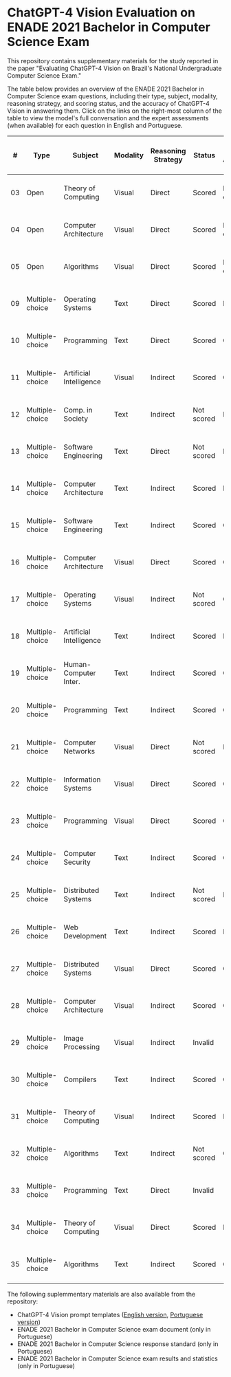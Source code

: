 # ChatGPT-4 Vision Evaluation on ENADE 2021 Bachelor in Computer Science Exam

This repository contains supplementary materials for the study reported in the paper "Evaluating ChatGPT-4 Vision on Brazil's National Undergraduate Computer Science Exam." 

The table below provides an overview of the ENADE 2021 Bachelor in Computer Science exam questions, including their type, subject, modality, reasoning strategy, and scoring status, and the accuracy of ChatGPT-4 Vision in answering them. Click on the links on the right-most column of the table to view the model's full conversation and the expert assessments (when available) for each question in English and Portuguese.

| #  | Type            | Subject                 | Modality | Reasoning Strategy | Status     | Model Accuracy | Model conversation and expert assessments                                  |
|----|-----------------|-------------------------|----------|--------------------|------------|----------------|----------------------------------------------------------------------------|
| 03 | Open            | Theory of Computing     | Visual   | Direct             | Scored     | Partly correct | [English version](/questions/q09-eng.md), [Portuguese version](q09-por.md) |
| 04 | Open            | Computer Architecture   | Visual   | Direct             | Scored     | Partly correct | [English version](/questions/q09-eng.md), [Portuguese version](q09-por.md) |
| 05 | Open            | Algorithms              | Visual   | Direct             | Scored     | Partly correct | [English version](/questions/q09-eng.md), [Portuguese version](q09-por.md) |
| 09 | Multiple-choice | Operating Systems       | Text     | Direct             | Scored     | Incorrect      | [English version](/questions/q09-eng.md), [Portuguese version](q09-por.md) |
| 10 | Multiple-choice | Programming             | Text     | Direct             | Scored     | Correct        | [English version](/questions/q10-eng.md), [Portuguese version](q10-por.md) |
| 11 | Multiple-choice | Artificial Intelligence | Visual   | Indirect           | Scored     | Correct        | [English version](/questions/q11-eng.md), [Portuguese version](q11-por.md) |
| 12 | Multiple-choice | Comp. in Society        | Text     | Indirect           | Not scored | Incorrect      | [English version](/questions/q12-eng.md), [Portuguese version](q12-por.md) |
| 13 | Multiple-choice | Software Engineering    | Text     | Direct             | Not scored | Incorrect      | [English version](/questions/q13-eng.md), [Portuguese version](q13-por.md) |
| 14 | Multiple-choice | Computer Architecture   | Text     | Indirect           | Scored     | Incorrect      | [English version](/questions/q14-eng.md), [Portuguese version](q14-por.md) |
| 15 | Multiple-choice | Software Engineering    | Text     | Indirect           | Scored     | Correct        | [English version](/questions/q15-eng.md), [Portuguese version](q15-por.md) |
| 16 | Multiple-choice | Computer Architecture   | Visual   | Direct             | Scored     | Correct        | [English version](/questions/q16-eng.md), [Portuguese version](q16-por.md) |
| 17 | Multiple-choice | Operating Systems       | Visual   | Indirect           | Not scored | Correct        | [English version](/questions/q17-eng.md), [Portuguese version](q17-por.md) |
| 18 | Multiple-choice | Artificial Intelligence | Text     | Indirect           | Scored     | Incorrect      | [English version](/questions/q18-eng.md), [Portuguese version](q18-por.md) |
| 19 | Multiple-choice | Human-Computer Inter.   | Text     | Indirect           | Scored     | Correct        | [English version](/questions/q19-eng.md), [Portuguese version](q19-por.md) |
| 20 | Multiple-choice | Programming             | Text     | Indirect           | Scored     | Correct        | [English version](/questions/q20-eng.md), [Portuguese version](q20-por.md) |
| 21 | Multiple-choice | Computer Networks       | Visual   | Direct             | Not scored | Incorrect      | [English version](/questions/q21-eng.md), [Portuguese version](q21-por.md) |
| 22 | Multiple-choice | Information Systems     | Visual   | Direct             | Scored     | Correct        | [English version](/questions/q22-eng.md), [Portuguese version](q22-por.md) |
| 23 | Multiple-choice | Programming             | Visual   | Direct             | Scored     | Correct        | [English version](/questions/q23-eng.md), [Portuguese version](q23-por.md) |
| 24 | Multiple-choice | Computer Security       | Text     | Indirect           | Scored     | Correct        | [English version](/questions/q24-eng.md), [Portuguese version](q24-por.md) |
| 25 | Multiple-choice | Distributed Systems     | Text     | Indirect           | Not scored | Incorrect      | [English version](/questions/q25-eng.md), [Portuguese version](q25-por.md) |
| 26 | Multiple-choice | Web Development         | Text     | Indirect           | Scored     | Incorrect      | [English version](/questions/q26-eng.md), [Portuguese version](q26-por.md) |
| 27 | Multiple-choice | Distributed Systems     | Visual   | Direct             | Scored     | Correct        | [English version](/questions/q27-eng.md), [Portuguese version](q27-por.md) |
| 28 | Multiple-choice | Computer Architecture   | Visual   | Indirect           | Scored     | Correct        | [English version](/questions/q28-eng.md), [Portuguese version](q28-por.md) |
| 29 | Multiple-choice | Image Processing        | Visual   | Indirect           | Invalid    |                | [English version](/questions/q29-eng.md), [Portuguese version](q29-por.md) |
| 30 | Multiple-choice | Compilers               | Text     | Indirect           | Scored     | Correct        | [English version](/questions/q30-eng.md), [Portuguese version](q30-por.md) |
| 31 | Multiple-choice | Theory of Computing     | Visual   | Indirect           | Scored     | Incorrect      | [English version](/questions/q31-eng.md), [Portuguese version](q31-por.md) |
| 32 | Multiple-choice | Algorithms              | Text     | Indirect           | Not scored | Correct        | [English version](/questions/q32-eng.md), [Portuguese version](q32-por.md) |
| 33 | Multiple-choice | Programming             | Text     | Direct             | Invalid    |                | [English version](/questions/q33-eng.md), [Portuguese version](q33-por.md) |
| 34 | Multiple-choice | Theory of Computing     | Visual   | Direct             | Scored     | Incorrect      | [English version](/questions/q34-eng.md), [Portuguese version](q34-por.md) |
| 35 | Multiple-choice | Algorithms              | Text     | Indirect           | Scored     | Correct        | [English version](/questions/q35-eng.md), [Portuguese version](q35-por.md) |

The following suplemmentary materials are also available from the repository:
* ChatGPT-4 Vision prompt templates \([English version](/prompts/prompt-templates-eng.md), [Portuguese version](/prompts/prompt-templates-por.md)\)
* ENADE 2021 Bachelor in Computer Science exam document (only in Portuguese)
* ENADE 2021 Bachelor in Computer Science response standard (only in Portuguese)
* ENADE 2021 Bachelor in Computer Science exam results and statistics (only in Portuguese)
